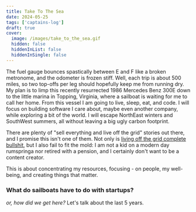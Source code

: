 ```yaml
---
title: Take To The Sea
date: 2024-05-25
tags: ['captains-log']
draft: true
cover:
  image: /images/take_to_the_sea.gif
  hidden: false
  hiddenInList: false
  hiddenInSingle: false
---
```


The fuel gauge bounces spastically between E and F like a broken metronome, and the odometer is frozen stiff. Well, each trip is about 500 miles, so two top-offs per leg should hopefully keep me from running dry. My plan is to limp this recently resurrected 1986 Mercedes Benz 300E down to the little marina in Topping, Virginia, where a sailboat is waiting for me to call her home. From this vessel I am going to live, sleep, eat, and code. I will focus on building software I care about, maybe even another company, while exploring a bit of the world. I will escape NorthEast winters and SouthWest summers, all without leaving a big ugly carbon footprint. 

There are plenty of "sell everything and live off the grid" stories out there, and I promise this isn't one of them. Not only is [living off the grid complete bullshit](/living-off-grid-is-bullshit), but I also fail to fit the mold: I am not a kid on a modern day rumspringa nor retired with a pension, and I certainly don't want to be a content creator. 

This is about concentrating my resources, focusing - on people, my well-being, and creating things that matter.  

### What do sailboats have to do with startups?
_or, how did we get here?_
Let's talk about the last 5 years. 

<!--stackedit_data:
eyJoaXN0b3J5IjpbLTE5MDg1MzA2ODBdfQ==
-->